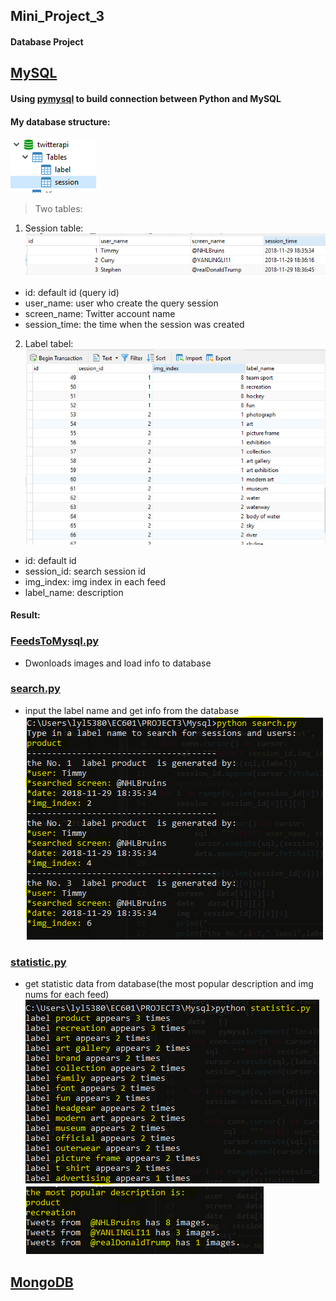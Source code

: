 ## Mini_Project_3
#### Database Project
## [MySQL](https://github.com/Zoe3542188/EC601/tree/Mini_Project_3/MySQL)
#### Using [pymysql](https://github.com/PyMySQL/PyMySQL) to build connection between Python and MySQL
#### My database structure:
![database](https://raw.githubusercontent.com/Zoe3542188/EC601/screenshots/DBstructure.PNG)
> Two tables: </br>
1. Session table: </br>
![session](https://raw.githubusercontent.com/Zoe3542188/EC601/screenshots/Session.PNG)
- id: default id (query id)
- user_name: user who create the query session
- screen_name: Twitter account name
- session_time: the time when the session was created
2. Label tabel: </br>
![label](https://raw.githubusercontent.com/Zoe3542188/EC601/screenshots/label.PNG)
- id: default id
- session_id: search session id
- img_index: img index in each feed
- label_name: description

#### Result:
### [FeedsToMysql.py](https://github.com/Zoe3542188/EC601/tree/Mini_Project_3/MySQL/FeedsToMysql.py)
- Dwonloads images and load info to database
### [search.py](https://github.com/Zoe3542188/EC601/tree/Mini_Project_3/MySQL/search.py)
- input the label name and get info from the database
![result](https://raw.githubusercontent.com/Zoe3542188/EC601/screenshots/search.PNG)
### [statistic.py](https://github.com/Zoe3542188/EC601/tree/Mini_Project_3/MySQL/statistic.py)
- get statistic data from database(the most popular description and img nums for each feed)
![imgnums](https://raw.githubusercontent.com/Zoe3542188/EC601/screenshots/statistic1.PNG)
![popular](https://raw.githubusercontent.com/Zoe3542188/EC601/screenshots/statistic2.PNG)

## [MongoDB](https://github.com/Zoe3542188/EC601/tree/Mini_Project_3/MongoDB)
